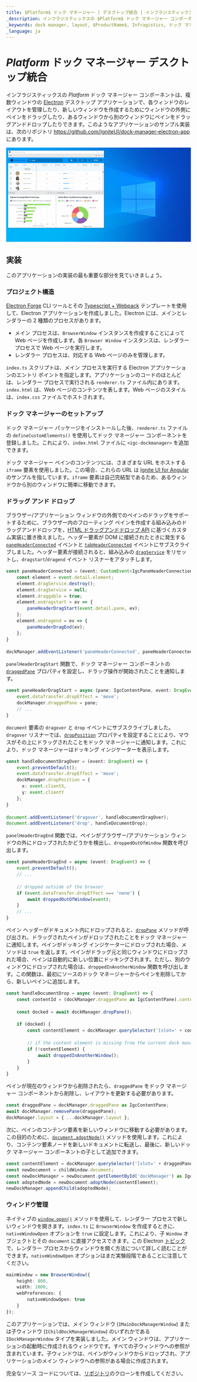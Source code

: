 ```yaml
---
title: $Platform$ ドック マネージャー | デスクトップ統合 | インフラジスティックス
_description: インフラジスティックスの $Platform$ ドック マネージャー コンポーネントを使用して、複数ウィンドウの Electron デスクトップ アプリケーションのレイアウトを管理します。$ProductName$ ドック マネージャーのチュートリアルを是非お試しください!
_keywords: dock manager, layout, $ProductName$, Infragistics, ドック マネージャー, レイアウト, インフラジスティックス
_language: ja
---
```

# $Platform$ ドック マネージャー デスクトップ統合

インフラジスティックスの $Platform$ ドック マネージャー コンポーネントは、複数ウィンドウの [Electron](https://www.electronjs.org/) デスクトップ アプリケーションで、各ウィンドウのレイアウトを管理したり、新しいウィンドウを作成するためにウィンドウの外側にペインをドラッグしたり、あるウィンドウから別のウィンドウにペインをドラッグアンドドロップしたりできます。このようなアプリケーションのサンプル実装は、次のリポジトリ https://github.com/IgniteUI/dock-manager-electron-app にあります。

<!-- TODO: Add a gif of the application and a link to download the exe -->
<img class="responsive-img" src="../../images/dockmanager-electron-app.gif"
alt="$Platform$ ドック マネージャー デスクトップ統合"/>

## 実装

このアプリケーションの実装の最も重要な部分を見ていきましょう。

### プロジェクト構造

[Electron Forge](https://www.electronforge.io/) CLI ツールとその [Typescript + Webpack](https://www.electronforge.io/templates/typescript-+-webpack-template) テンプレートを使用して、Electron アプリケーションを作成しました。Electron には、メインとレンダラーの 2 種類のプロセスがあります。
- メイン プロセスは、`BrowserWindow` インスタンスを作成することによって Web ページを作成します。各 `Browser Window` インスタンスは、レンダラー プロセスで Web ページを実行します。
- レンダラー プロセスは、対応する Web ページのみを管理します。

`index.ts` スクリプトは、メイン プロセスを実行する Electron アプリケーションのエントリ ポイントを指定します。アプリケーションのコードのほとんどは、レンダラー プロセスで実行される `renderer.ts` ファイル内にあります。`index.html` は、Web ページのコンテンツを表します。Web ページのスタイルは、`index.css` ファイルでホストされます。

### ドック マネージャーのセットアップ

ドック マネージャー パッケージをインストールした後、`renderer.ts` ファイルの `defineCustomElements()` を使用してドック マネージャー コンポーネントを登録しました。これにより、`index.html` ファイルに `<igc-dockmanager>` を追加できます。

ドック マネージャー ペインのコンテンツには、さまざまな URL をホストする `iframe` 要素を使用しました。この場合、これらの URL は [Ignite UI for Angular](https://jp.infragistics.com/products/ignite-ui-angular) のサンプルを指しています。`iframe` 要素は自己完結型であるため、あるウィンドウから別のウィンドウに簡単に移動できます。

### ドラッグ アンド ドロップ

ブラウザー/アプリケーション ウィンドウの外側でのペインのドラッグをサポートするために、ブラウザー内のフローティング ペインを作成する組み込みのドラッグアンドドロップを、[HTML ドラッグアンドドロップ API](https://developer.mozilla.org/ja/docs/Web/API/HTML_Drag_and_Drop_API) に基づくカスタム実装に置き換えました。ヘッダー要素が DOM に接続されたときに発生する [`paneHeaderConnected`](https://www.infragistics.com/products/ignite-ui/dock-manager/docs/typescript/latest/interfaces/igcdockmanagereventmap.html#paneheaderconnected) イベントと [`tabHeaderConnected`](https://www.infragistics.com/products/ignite-ui/dock-manager/docs/typescript/latest/interfaces/igcdockmanagereventmap.html#tabheaderconnected) イベントにサブスクライブしました。ヘッダー要素が接続されると、組み込みの [`dragService`](https://www.infragistics.com/products/ignite-ui/dock-manager/docs/typescript/latest/interfaces/igcpaneheaderelement.html#dragservice) をリセットし、`dragstart`/`dragend` イベント リスナーをアタッチします。

```ts
const paneHeaderConnected = (event: CustomEvent<IgcPaneHeaderConnectionEventArgs>) => {
    const element = event.detail.element;
    element.dragService.destroy();
    element.dragService = null;
    element.draggable = true;
    element.ondragstart = ev => {
        paneHeaderDragStart(event.detail.pane, ev);
    };
    element.ondragend = ev => {
        paneHeaderDragEnd(ev);
    };
}

dockManager.addEventListener('paneHeaderConnected', paneHeaderConnected);
```


`panelHeaderDragStart` 関数で、ドック マネージャー コンポーネントの [`draggedPane`](https://www.infragistics.com/products/ignite-ui/dock-manager/docs/typescript/latest/interfaces/igcdockmanagercomponent.html#draggedpane) プロパティを設定し、ドラッグ操作が開始されたことを通知します。

```ts
const paneHeaderDragStart = async (pane: IgcContentPane, event: DragEvent) => {
    event.dataTransfer.dropEffect = 'move';
    dockManager.draggedPane = pane;
    // ...
}
```

`document` 要素の `dragover` と `drop` イベントにサブスクライブしました。`dragover` リスナーでは、[`dropPosition`](https://www.infragistics.com/products/ignite-ui/dock-manager/docs/typescript/latest/interfaces/igcdockmanagercomponent.html#dropposition) プロパティを設定することにより、マウスがその上にドラッグされたことをドック マネージャーに通知します。これにより、ドック マネージャーはドッキング インジケーターを表示します。

```ts
const handleDocumentDragOver = (event: DragEvent) => {
    event.preventDefault();
    event.dataTransfer.dropEffect = 'move';
    dockManager.dropPosition = {
      x: event.clientX,
      y: event.clientY
    };
}

document.addEventListener('dragover', handleDocumentDragOver);
document.addEventListener('drop', handleDocumentDrop);
```

`panelHeaderDragEnd` 関数では、ペインがブラウザー/アプリケーション ウィンドウの外にドロップされたかどうかを検出し、`droppedOutOfWindow` 関数を呼び出します。

```ts
const paneHeaderDragEnd = async (event: DragEvent) => {
    event.preventDefault();
    // ...

    // dropped outside of the browser
    if (event.dataTransfer.dropEffect === 'none') {
        await droppedOutOfWindow(event);
    }
    // ...
}
```

ペイン ヘッダーがドキュメント内にドロップされると、[`dropPane`](https://www.infragistics.com/products/ignite-ui/dock-manager/docs/typescript/latest/interfaces/igcdockmanagercomponent.html#droppane) メソッドが呼び出され、ドラッグされたペインがドロップされたことをドック マネージャーに通知します。ペインがドッキング インジケーターにドロップされた場合、メソッドは `true` を返します。ペインがドラッグ元と同じウィンドウにドロップされた場合、ペインは自動的に新しい位置にドッキングされます。ただし、別のウィンドウにドロップされた場合は、`droppedInAnotherWindow` 関数を呼び出します。この関数は、最初にソースのドック マネージャーからペインを削除してから、新しいペインに追加します。

```ts
const handleDocumentDrop = async (event: DragEvent) => {
    const contentId = (dockManager.draggedPane as IgcContentPane).contentId;

    const docked = await dockManager.dropPane();

    if (docked) {
        const contentElement = dockManager.querySelector('[slot=' + contentId + ']');
        
        // if the content element is missing from the current dock manager it means it comes from another window
        if (!contentElement) {
            await droppedInAnotherWindow();
        }
    }
}
```

ペインが現在のウィンドウから削除されたら、`draggedPane` をドック マネージャー コンポーネントから削除し、レイアウトを更新する必要があります。

```ts
const draggedPane = dockManager.draggedPane as IgcContentPane;
await dockManager.removePane(draggedPane);
dockManager.layout = { ...dockManager.layout };
```

次に、ペインのコンテンツ要素を新しいウィンドウに移動する必要があります。この目的のために、[`document.adoptNode()`](https://developer.mozilla.org/ja/docs/Web/API/Document/adoptNode) メソッドを使用します。これにより、コンテンツ要素ノードを新しいドキュメントに転送し、最後に、新しいドック マネージャー コンポーネントの子として追加できます。

```ts
const contentElement = dockManager.querySelector('[slot=' + draggedPane.contentId + ']');
const newDocument = childWindow.document;
const newDockManager = newDocument.getElementById('dockManager') as IgcDockManagerComponent;
const adoptedNode = newDocument.adoptNode(contentElement);
newDockManager.appendChild(adoptedNode);
```

### ウィンドウ管理

ネイティブの [`window.open()`](https://developer.mozilla.org/ja-JP/docs/Web/API/Window/open) メソッドを使用して、レンダラー プロセスで新しいウィンドウを開きます。`index.ts` に `BrowserWindow` を作成するときに、`nativeWindowOpen` オプションを `true` に設定します。これにより、子 `Window` オブジェクトとその `document` に直接アクセスできます。この Electron [トピック](https://www.electronjs.org/docs/api/window-open)で、レンダラー プロセスからウィンドウを開く方法について詳しく読むことができます。`nativeWindowOpen` オプションはまだ実験段階であることに注意してください。

```ts
mainWindow = new BrowserWindow({
    height: 800,
    width: 1000,
    webPreferences: {
        nativeWindowOpen: true
    }
});
```

このアプリケーションでは、メイン ウィンドウ (`IMainDockManagerWindow`) または子ウィンドウ (`IChildDockManagerWindow`) のいずれかである `IDockManagerWindow` タイプを実装しました。メイン ウィンドウは、アプリケーションの起動時に作成されるウィンドウです。すべての子ウィンドウへの参照が含まれています。子ウィンドウは、ペインがウィンドウからドロップされ、アプリケーションのメイン ウィンドウへの参照がある場合に作成されます。

完全なソース コードについては、[リポジトリ](https://github.com/IgniteUI/dock-manager-electron-app)のクローンを作成してください。
